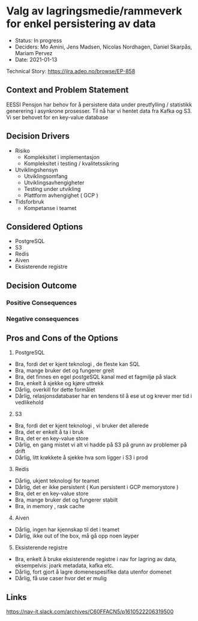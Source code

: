# Valg av lagringsmedie/rammeverk for enkel persistering av data

* Status: In progress
* Deciders: Mo Amini, Jens Madsen, Nicolas Nordhagen, Daniel Skarpås, Mariam Pervez
* Date: 2021-01-13

Technical Story: https://jira.adeo.no/browse/EP-858 

## Context and Problem Statement
EESSI Pensjon har behov for å persistere data under preutfylling / statistikk generering i asynkrone prosesser. Til nå har vi hentet data fra Kafka og S3. 
Vi ser behovet for en key-value database

## Decision Drivers

* Risiko
    * Kompleksitet i implementasjon
    * Kompleksitet i testing / kvalitetssikring
* Utviklingshensyn
    * Utviklingsomfang
    * Utviklingsavhengigheter
    * Testing under utvikling
    * Plattform avhengighet ( GCP )
* Tidsforbruk
    * Kompetanse i teamet

## Considered Options

* PostgreSQL
* S3
* Redis
* Aiven
* Eksisterende registre


## Decision Outcome


### Positive Consequences


### Negative consequences


## Pros and Cons of the Options

1. PostgreSQL

* Bra, fordi det er kjent teknologi , de fleste kan SQL 
* Bra, mange bruker det og fungerer greit
* Bra, det finnes en egel postgeSQL kanal med et fagmiljø på slack
* Bra, enkelt å sjekke og kjøre uttrekk
* Dårlig, overkill for dette formålet
* Dårlig, relasjonsdatabaser har en tendens til å ese ut og krever mer tid i vedlikehold


2. S3

* Bra, fordi det er kjent teknologi , vi bruker det allerede
* Bra, det er enkelt å ta i bruk
* Bra, det er en key-value store
* Dårlig, en gang mistet vi alt vi hadde på S3 på grunn av problemer på drift
* Dårlig, litt krøkkete å sjekke hva som ligger i S3 i prod

3. Redis

* Dårlig, ukjent teknologi for teamet
* Dårlig, det er ikke persistent ( Kun persistent i GCP memorystore )
* Bra, det er en key-value store
* Bra, mange bruker det og fungerer stabilt
* Bra, in memory , rask cache

4. Aiven

* Dårlig, ingen har kjennskap til det i teamet
* Dårlig, ikke out of the box, må gå opp noen løyper

5. Eksisterende registre

* Bra, enkelt å bruke eksisterende registre i nav for lagring av data, eksempelvis: joark metadata, kafka etc.
* Dårlig, fort gjort å lagre domenespesifike data utenfor domenet
* Dårlig, få use caser hvor det er mulig


## Links 

https://nav-it.slack.com/archives/C60FFACN5/p1610522206319500
